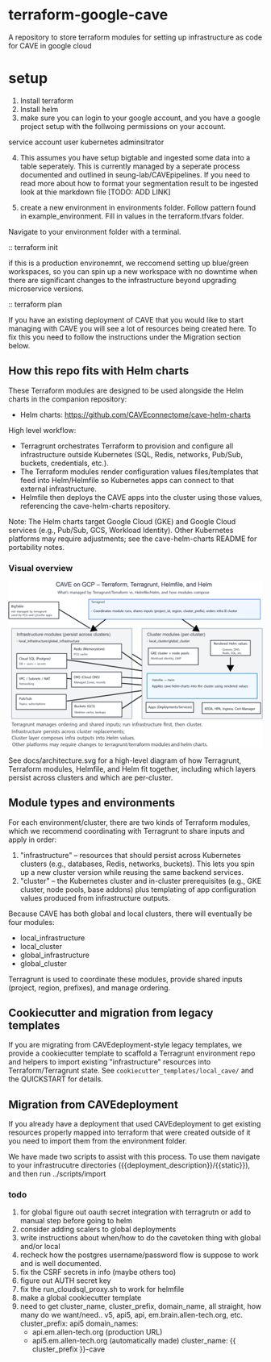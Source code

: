 # terraform-google-cave
A repository to store terraform modules for setting up infrastructure as code for CAVE in google cloud


# setup
1. Install terraform
2. Install helm
3. make sure you can login to your google account, and you have a google project setup with the follwoing permissions on your account. 

service account user
kubernetes adminsitrator

4. This assumes you have setup bigtable and ingested some data into a table seperately.  This is currently managed by a seperate process documented and outlined in seung-lab/CAVEpipelines.  If you need to read more about how to format your segmentation result to be ingested look at thie markdown file [TODO: ADD LINK]

5. create a new environment in environments folder. Follow pattern found in example_environment.  Fill in values in the terraform.tfvars folder. 

Navigate to your environment folder with a terminal.

::
   terraform init

if this is a production environemnt, we reccomend setting up blue/green workspaces, so you can spin up a new workspace with no downtime when there are significant changes to the infrastructure beyond upgrading microservice versions. 

::
   terraform plan

If you have an existing deployment of CAVE that you would like to start managing with CAVE you will see a lot of resources being created here. To fix this you need to follow the instructions under the Migration section below. 



## How this repo fits with Helm charts

These Terraform modules are designed to be used alongside the Helm charts in the companion repository:

- Helm charts: https://github.com/CAVEconnectome/cave-helm-charts

High level workflow:
- Terragrunt orchestrates Terraform to provision and configure all infrastructure outside Kubernetes (SQL, Redis, networks, Pub/Sub, buckets, credentials, etc.).
- The Terraform modules render configuration values files/templates that feed into Helm/Helmfile so Kubernetes apps can connect to that external infrastructure.
- Helmfile then deploys the CAVE apps into the cluster using those values, referencing the cave-helm-charts repository.

Note: The Helm charts target Google Cloud (GKE) and Google Cloud services (e.g., Pub/Sub, GCS, Workload Identity). Other Kubernetes platforms may require adjustments; see the cave-helm-charts README for portability notes.

### Visual overview

![CAVE on GCP – Architecture](docs/architecture.png)

See docs/architecture.svg for a high-level diagram of how Terragrunt, Terraform modules, Helmfile, and Helm fit together, including which layers persist across clusters and which are per-cluster.

## Module types and environments

For each environment/cluster, there are two kinds of Terraform modules, which we recommend coordinating with Terragrunt to share inputs and apply in order:

1) "infrastructure" – resources that should persist across Kubernetes clusters (e.g., databases, Redis, networks, buckets). This lets you spin up a new cluster version while reusing the same backend services.
2) "cluster" – the Kubernetes cluster and in-cluster prerequisites (e.g., GKE cluster, node pools, base addons) plus templating of app configuration values produced from infrastructure outputs.

Because CAVE has both global and local clusters, there will eventually be four modules:
- local_infrastructure
- local_cluster
- global_infrastructure
- global_cluster

Terragrunt is used to coordinate these modules, provide shared inputs (project, region, prefixes), and manage ordering.

## Cookiecutter and migration from legacy templates

If you are migrating from CAVEdeployment-style legacy templates, we provide a cookiecutter template to scaffold a Terragrunt environment repo and helpers to import existing "infrastructure" resources into Terraform/Terragrunt state. See `cookiecutter_templates/local_cave/` and the QUICKSTART for details.

## Migration from CAVEdeployment 
If you already have a deployment that used CAVEdeployment
to get existing resources properly mapped into terraform that were created outside of it you need to import them 
from the environment folder.

We have made two scripts to assist with this process. To use them navigate to your infrastrucutre directories ({{deployment_description}}/{{static}}), and then run ../scripts/import

### todo
1. for global figure out oauth secret integration with terragrutn or add to manual step before going to helm 
2. consider adding scalers to global deployments
3. write instructions about when/how to do the cavetoken thing with global and/or local
4. recheck how the postgres username/password flow is suppose to work and is well documented.
5. fix the CSRF secrets in info (maybe others too)
6. figure out AUTH secret key
7. fix the run_cloudsql_proxy.sh to work for helmfile
8. make a global cookiecutter template
9. need to get cluster_name, cluster_prefix, domain_name, all straight, how many do we want/need.. v5, api5, api, em.brain.allen-tech.org, etc. 
  cluster_prefix: api5
  domain_names:
    - api.em.allen-tech.org (production URL)
    - api5.em.allen-tech.org (automatically made)
  cluster_name: {{ cluster_prefix }}-cave

